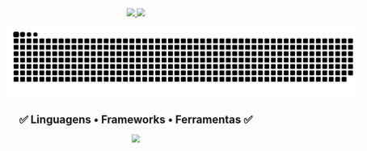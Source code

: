 <div align="center">
  <a href="https://github.com/CleitonQ">
    <img height="180em" src="https://github-readme-stats.vercel.app/api?username=CleitonQ&show_icons=true&theme=react&include_all_commits=true&count_private=true"/>
    <img height="180em" src="https://github-readme-stats.vercel.app/api/top-langs/?username=CleitonQ&layout=compact&langs_count=7&theme=react" />
  </a>

  <br/>

  <img
    alt="Snake animation"
    src="https://github.com/CleitonQ/CleitonQ/blob/output/github-contribution-grid-snake.svg?raw=true"
    style="max-width: 700px; margin-left: -4px;" />

  <div style="margin-top: -10px;">
    <h2>✅ Linguagens • Frameworks • Ferramentas ✅</h2>
    <img src="https://skillicons.dev/icons?i=html,css,javascript,vscode,github,figma,git,typescript,vue,react" />
  </div>
</div>

